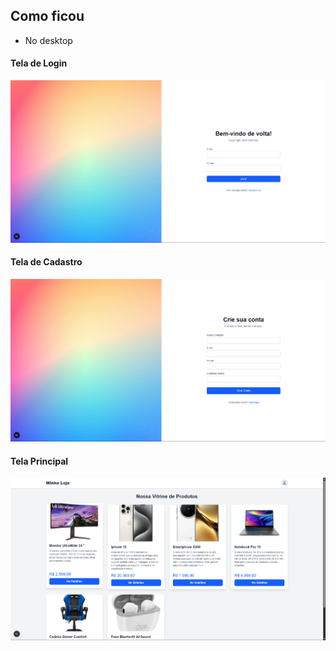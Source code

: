 ## Como ficou

- No desktop

<div>
      <h4>Tela de Login</h4>
      <img src="./public/preview/loginPage.png" />
</div>
<div>
      <h4>Tela de Cadastro</h4>
      <img src="./public/preview/signUpPage.png" />
</div>
<div>
      <h4>Tela Principal</h4>
      <img src="./public/preview/homePage.png" />
</div>